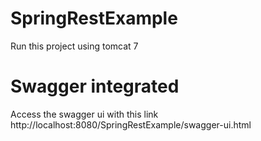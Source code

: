 # SpringRestExample
Run this project using tomcat 7

# Swagger integrated
Access the swagger ui with this link http://localhost:8080/SpringRestExample/swagger-ui.html